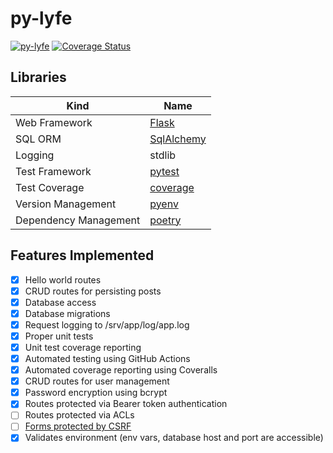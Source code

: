 # py-lyfe

[![py-lyfe](https://github.com/galactic-filament/py-lyfe/actions/workflows/python-app.yml/badge.svg)](https://github.com/galactic-filament/py-lyfe/actions/workflows/python-app.yml)
[![Coverage Status](https://coveralls.io/repos/github/galactic-filament/py-lyfe/badge.svg?branch=master)](https://coveralls.io/github/galactic-filament/py-lyfe?branch=master)

## Libraries

| Kind                  | Name                                                  |
|-----------------------|-------------------------------------------------------|
| Web Framework         | [Flask](http://flask.pocoo.org/)                      |
| SQL ORM               | [SqlAlchemy](http://www.sqlalchemy.org/)              |
| Logging               | stdlib                                                |
| Test Framework        | [pytest](https://docs.pytest.org/en/latest/)          |
| Test Coverage         | [coverage](https://coverage.readthedocs.io/en/6.3.1/) |
| Version Management    | [pyenv](https://github.com/pyenv/pyenv)               |
| Dependency Management | [poetry](https://python-poetry.org/)                  |

## Features Implemented

- [x] Hello world routes
- [x] CRUD routes for persisting posts
- [x] Database access
- [x] Database migrations
- [x] Request logging to /srv/app/log/app.log
- [x] Proper unit tests
- [x] Unit test coverage reporting
- [x] Automated testing using GitHub Actions
- [x] Automated coverage reporting using Coveralls
- [x] CRUD routes for user management
- [x] Password encryption using bcrypt
- [x] Routes protected via Bearer token authentication
- [ ] Routes protected via ACLs
- [ ] [Forms protected by CSRF](https://flask-wtf.readthedocs.io/en/1.0.x/)
- [x] Validates environment (env vars, database host and port are accessible)
